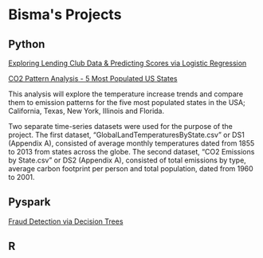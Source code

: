 # Bisma's Projects 

## Python 
[Exploring Lending Club Data & Predicting Scores via Logistic Regression](https://github.com/bismab/LendingClub_Expl_LogReg/blob/master/Term%20Project%20v.13%20(Tuning%20with%20%26%20without%20RFE)%20Grid%20Search.ipynb)

[CO2 Pattern Analysis - 5 Most Populated US States](https://github.com/bismab/co2-pattern-analysis-5states/blob/master/Python%20-%20Data%20Cleaning%20-%20Term%20Project%20v2.ipynb)

This analysis will explore the temperature increase trends and compare them to emission patterns for the five most populated states in the USA; California, Texas, New York, Illinois and Florida.

Two separate time-series datasets were used for the purpose of the project. The first dataset, “GlobalLandTemperaturesByState.csv” or DS1 (Appendix A), consisted of average monthly temperatures dated from 1855 to 2013 from states across the globe. The second dataset, “CO2 Emissions by State.csv” or DS2 (Appendix A), consisted of total emissions by type, average carbon footprint per person and total population, dated from 1960 to 2001.

## Pyspark
[Fraud Detection via Decision Trees](https://github.com/bismab/FraudDetection-DecTree/blob/master/Decision%20Trees%20on%20cc%20Transactions%20-%20FINAL.ipynb)

## R
